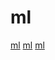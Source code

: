 # ml

[ml](https://github.com/amuletml/amulet)
[ml](https://github.com/XWHQSJ/ebooks)
[ml](https://github.com/rhysd/gocaml)
